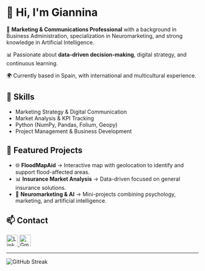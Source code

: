 # 👋 Hi, I'm Giannina 

💼 **Marketing & Communications Professional** with a background in Business Administration, specialization in Neuromarketing, and strong knowledge in Artificial Intelligence.  

📊 Passionate about **data-driven decision-making**, digital strategy, and continuous learning.  

🌍 Currently based in Spain, with international and multicultural experience.  

## 🔧 Skills
- Marketing Strategy & Digital Communication  
- Market Analysis & KPI Tracking  
- Python (NumPy, Pandas, Folium, Geopy)  
- Project Management & Business Development  

## 📂 Featured Projects
- 🌐 **FloodMapAid** → Interactive map with geolocation to identify and support flood-affected areas.  
- 📊 **Insurance Market Analysis** → Data-driven focused on general insurance solutions.  
- 🎯 **Neuromarketing & AI** → Mini-projects combining psychology, marketing, and artificial intelligence.  

## 📫 Contact
<p>
  <a href="https://www.linkedin.com/in/giannina-olmos" target="_blank">
    <img src="https://upload.wikimedia.org/wikipedia/commons/thumb/c/ca/LinkedIn_logo_initials.png/480px-LinkedIn_logo_initials.png" alt="LinkedIn" width="30"/>
  </a>
  <a href="mailto:gi.olmosaraya@gmail.com" target="_blank">
    <img src="https://cdn.simpleicons.org/gmail/EA4335" alt="Gmail" width="30"/>
  </a>
</p>

---

<p>
  <img src="https://github-readme-streak-stats.herokuapp.com?user=gooa27&theme=blux&date_format=M%20j%5B%2C%20Y%5D&mode=weekly" alt="GitHub Streak" />
</p>

